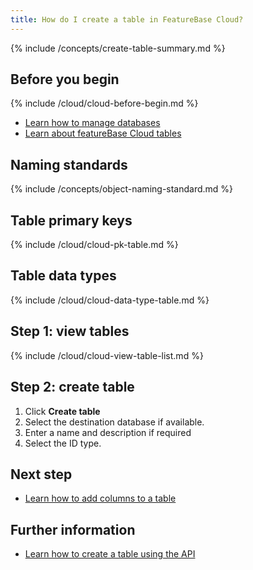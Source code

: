 ```yaml
---
title: How do I create a table in FeatureBase Cloud?
---
```


{% include /concepts/create-table-summary.md %}

## Before you begin

{% include /cloud/cloud-before-begin.md %}
* [Learn how to manage databases](/cloud/cloud-databases/cloud-db-manage)
* [Learn about featureBase Cloud tables](/cloud/cloud-databases/cloud-table-manage)

## Naming standards

{% include /concepts/object-naming-standard.md %}

## Table primary keys

{% include /cloud/cloud-pk-table.md %}

## Table data types

{% include /cloud/cloud-data-type-table.md %}

## Step 1: view tables

{% include /cloud/cloud-view-table-list.md %}

## Step 2: create table

1. Click **Create table**
2. Select the destination database if available.
3. Enter a name and description if required
4. Select the ID type.

## Next step

* [Learn how to add columns to a table](/cloud/cloud-databases/cloud-table-add-column)

## Further information

* [Learn how to create a table using the API](/cloud/cloud-databases/cloud-table-create-api)
